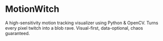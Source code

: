 # MotionWitch
A high-sensitivity motion tracking visualizer using Python &amp; OpenCV. Turns every pixel twitch into a blob rave. Visual-first, data-optional, chaos guaranteed.
